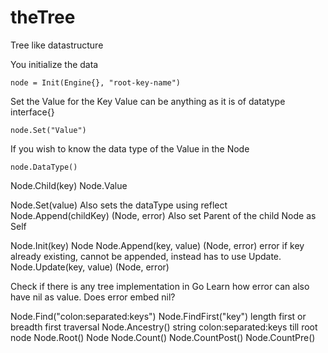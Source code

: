 # theTree
Tree like datastructure


You initialize the data

```
node = Init(Engine{}, "root-key-name")
```
Set the Value for the Key
Value can be anything as it is of datatype interface{}

```
node.Set("Value")
```
If you wish to know the data type of the Value in the Node

```
node.DataType()
```

Node.Child(key)
Node.Value

Node.Set(value)
    Also sets the dataType using reflect
Node.Append(childKey) (Node, error)
    Also set Parent of the child Node as Self

Node.Init(key) Node
Node.Append(key, value) (Node, error) error if key already existing, cannot be appended, instead has to use Update.
Node.Update(key, value) (Node, error)

Check if there is any tree implementation in Go
Learn how error can also have nil as value. Does error embed nil?

Node.Find("colon:separated:keys")
Node.FindFirst("key") length first or breadth first traversal
Node.Ancestry() string colon:separated:keys till root node
Node.Root() Node
Node.Count()
Node.CountPost()
Node.CountPre()
